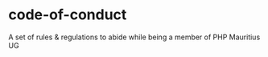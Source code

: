 # code-of-conduct
A set of rules &amp; regulations to abide while being a member of PHP Mauritius UG

